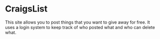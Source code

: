 # CraigsList
This site allows you to post things that you want to give away for free.
It uses a login system to keep track of who posted what and who can delete what.
